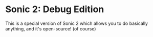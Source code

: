# Sonic 2: Debug Edition

This is a special version of Sonic 2 which allows you to do basically anything, and it's open-source! (of course)

